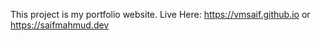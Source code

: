 This project is my portfolio website. Live Here: https://vmsaif.github.io or https://saifmahmud.dev

